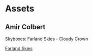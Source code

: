 # Assets

## Amir Colbert

Skyboxes: Farland Skies - Cloudy Crown

[Farland Skies](https://assetstore.unity.com/packages/2d/textures-materials/sky/farland-skies-cloudy-crown-60004)